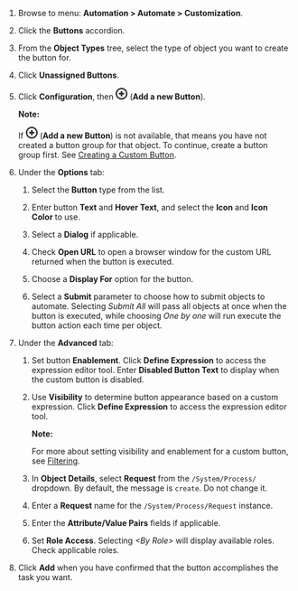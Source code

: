1.  Browse to menu: **Automation > Automate > Customization**.

2.  Click the **Buttons** accordion.

3.  From the **Object Types** tree, select the type of object you want
    to create the button for.

4.  Click **Unassigned Buttons**.

5.  Click **Configuration**, then ![image](../images/1862.png) (**Add a new Button**).

    **Note:**

    If ![image](../images/1862.png) (**Add a new Button**) is not available, that means you have not created a button group for that object. To continue, create a button group first. See [Creating a Custom Button](#create-custom-button-group).

6.  Under the **Options** tab:

    1.  Select the **Button** type from the list.

    2.  Enter button **Text** and **Hover Text**, and select the **Icon** and **Icon Color** to use.

    3.  Select a **Dialog** if applicable.

    4.  Check **Open URL** to open a browser window for the custom URL returned when the button is executed.

    5.  Choose a **Display For** option for the button.

    6.  Select a **Submit** parameter to choose how to submit objects to automate. Selecting *Submit All* will pass all objects at once when the button is executed, while choosing *One by one* will run execute the button action each time per object.

7.  Under the **Advanced** tab:

    1.  Set button **Enablement**. Click **Define Expression** to access the expression editor tool. Enter **Disabled Button Text** to display when the custom button is disabled.

    2.  Use **Visibility** to determine button appearance based on a custom expression. Click **Define Expression** to access the expression editor tool.

        **Note:**

        For more about setting visibility and enablement for a custom button, see [Filtering](#setting-enablement-and-visibility-for-custom-buttons).

    3.  In **Object Details**, select **Request** from the
        `/System/Process/` dropdown. By default, the message is `create`. Do not change it.

    4.  Enter a **Request** name for the `/System/Process/Request` instance.

    5.  Enter the **Attribute/Value Pairs** fields if applicable.

    6.  Set **Role Access**. Selecting *\<By Role\>* will display available roles. Check applicable roles.

8.  Click **Add** when you have confirmed that the button accomplishes the task you want.
